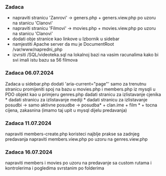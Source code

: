 ### Zadaca

- napraviti stranicu 'Zanrovi' -> geners.php + geners.view.php po uzoru na stanicu 'Clanovi'
- napraviti stranicu 'Filmovi' -> movies.php + movies.view.php po uzoru na stanicu 'Clanovi'
- dodati obje stranice kao linkove u Izbornik u sidebar
- namjestiti Apache server da mu je DocumentRoot /var/www/napredni_php
- izvrsiti /SQL/videoteka.sql na lokalnoj bazi na vasim racunalima kako bi svi imali istu bazu sa 56 filmova


### Zadaca 06.07.2024

Zadaca
u sidebar.php dodati 'aria-current="page"' samo za trenutnu stranicu
promijeniti spoj na bazu u movies.php i members.php iz mysqli u PDO objekt kao u primjeru genres.php
dadati stranicu za izlistavanje cjenika *
dadati stranicu za izlistavanje mediji *
dadati stranicu za izlistavanje posudbi -> samo aktivne posudbe -> posudba* + clan.ime + film * + tocna cijena, zakasnina (imamo taj upit u mysql dijelu predavanja)


### Zadaca 11.07.2024

napraviti members-create.php koristeci najblje prakse sa zadnjeg predavanja
napraviti members.view.php po uzoru na genres.view.php

### Zadaca 16.07.2024
napraviti members i movies po uzoru na predavanje sa custom rutama i kontrolerima i pogledima svrstanim po folderima
